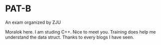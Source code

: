# PAT-B
An exam organized by ZJU

Moralok here. I am studing C++.
Nice to meet you.
Training does help me understand the data struct.
Thanks to every blogs I have seen.
